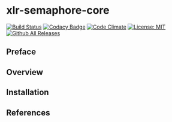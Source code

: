 # xlr-semaphore-core

[![Build Status](https://travis-ci.org/erasmussen39/xlr-semaphore-plugin.svg?branch=master)](https://travis-ci.org/erasmussen39/xlr-semaphore-plugin)
[![Codacy Badge](https://api.codacy.com/project/badge/Grade/d0829b06d443421fb1149a2422b6b88f)](https://www.codacy.com/app/erasmussen39/xlr-semaphore-plugin?utm_source=github.com&amp;utm_medium=referral&amp;utm_content=erasmussen39/xlr-semaphore-plugin&amp;utm_campaign=Badge_Grade)
[![Code Climate](https://codeclimate.com/github/erasmussen39/xlr-semaphore-plugin/badges/gpa.svg)](https://codeclimate.com/github/erasmussen39/xlr-semaphore-plugin)
[![License: MIT][xlr-semaphore-core-license-image] ][xlr-semaphore-core-license-url]
[![Github All Releases][xlr-semaphore-core-downloads-image]]()

[xlr-semaphore-core-license-image]: https://img.shields.io/badge/License-MIT-yellow.svg
[xlr-semaphore-core-license-url]: https://opensource.org/licenses/MIT
[xlr-semaphore-core-downloads-image]: https://img.shields.io/github/downloads/xebialabs-community/xlr-semaphore-plugin/total.svg

## Preface

## Overview

## Installation

## References
